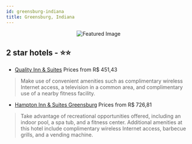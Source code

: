 ```yaml
---
id: greensburg-indiana
title: Greensburg, Indiana
---
```


<center><img src="https://i.travelapi.com/hotels/1000000/50000/49600/49546/377298d2_z.jpg" alt="Featured Image" /></center>


##  2 star hotels - ⭐️⭐️

-    [Quality Inn & Suites](https://us.hurb.com/hotels/greensburg/quality-inn-suites-JNP-JP310286?cmp=18055) Prices from R$ 451,43
   > Make use of convenient amenities such as complimentary wireless Internet access, a television in a common area, and complimentary use of a nearby fitness facility.
-    [Hampton Inn & Suites Greensburg](https://us.hurb.com/hotels/greensburg/hampton-inn-suites-greensburg-JNP-JP072932?cmp=18055) Prices from R$ 726,81
   > Take advantage of recreational opportunities offered, including an indoor pool, a spa tub, and a fitness center. Additional amenities at this hotel include complimentary wireless Internet access, barbecue grills, and a vending machine.
